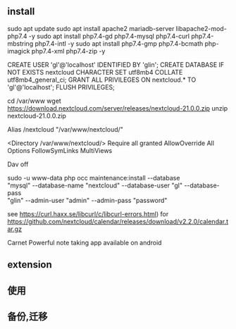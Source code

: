 ## install
sudo apt update
sudo apt install apache2 mariadb-server libapache2-mod-php7.4  -y
sudo apt install php7.4-gd php7.4-mysql php7.4-curl php7.4-mbstring php7.4-intl -y
sudo apt install php7.4-gmp php7.4-bcmath php-imagick php7.4-xml php7.4-zip -y




CREATE USER 'gl'@'localhost' IDENTIFIED BY 'glin';
CREATE DATABASE IF NOT EXISTS nextcloud CHARACTER SET utf8mb4 COLLATE utf8mb4_general_ci;
GRANT ALL PRIVILEGES ON nextcloud.* TO 'gl'@'localhost';
FLUSH PRIVILEGES;


cd /var/www
wget https://download.nextcloud.com/server/releases/nextcloud-21.0.0.zip
unzip nextcloud-21.0.0.zip



Alias /nextcloud "/var/www/nextcloud/"

<Directory /var/www/nextcloud/>
  Require all granted
  AllowOverride All
  Options FollowSymLinks MultiViews

  <IfModule mod_dav.c>
    Dav off
  </IfModule>
</Directory>


sudo -u www-data php occ  maintenance:install --database \
"mysql" --database-name "nextcloud"  --database-user "gl" --database-pass \
"glin" --admin-user "admin" --admin-pass "password"


see https://curl.haxx.se/libcurl/c/libcurl-errors.html) for https://github.com/nextcloud/calendar/releases/download/v2.2.0/calendar.tar.gz

Carnet
Powerful note taking app available on android

## extension

## 使用


## 备份,迁移
